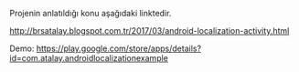 Projenin anlatıldığı konu aşağıdaki linktedir.

http://brsatalay.blogspot.com.tr/2017/03/android-localization-activity.html

Demo: https://play.google.com/store/apps/details?id=com.atalay.androidlocalizationexample